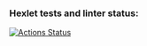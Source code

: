 ### Hexlet tests and linter status:

[![Actions Status](https://github.com/nudaso/frontend-project-46/workflows/hexlet-check/badge.svg)](https://github.com/nudaso/frontend-project-46/actions)
